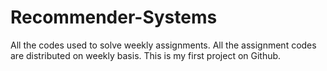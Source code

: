 # Recommender-Systems
All the codes used to solve weekly assignments. All the assignment codes are distributed on weekly basis.
This is my first project on Github.
